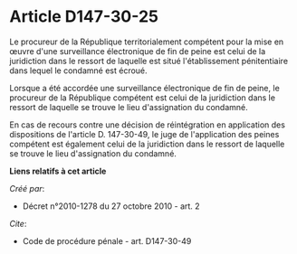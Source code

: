 # Article D147-30-25

Le procureur de la République territorialement compétent pour la mise en œuvre d'une surveillance électronique de fin de
peine est celui de la juridiction dans le ressort de laquelle est situé l'établissement pénitentiaire dans lequel le condamné
est écroué. 

Lorsque a été accordée une surveillance électronique de fin de peine, le procureur de la République compétent est celui de la
juridiction dans le ressort de laquelle se trouve le lieu d'assignation du condamné. 

En cas de recours contre une décision de réintégration en application des dispositions de l'article D. 147-30-49, le juge de
l'application des peines compétent est également celui de la juridiction dans le ressort de laquelle se trouve le lieu
d'assignation du condamné.

**Liens relatifs à cet article**

_Créé par_:

  - Décret n°2010-1278 du 27 octobre 2010 - art. 2

_Cite_:

  - Code de procédure pénale - art. D147-30-49
